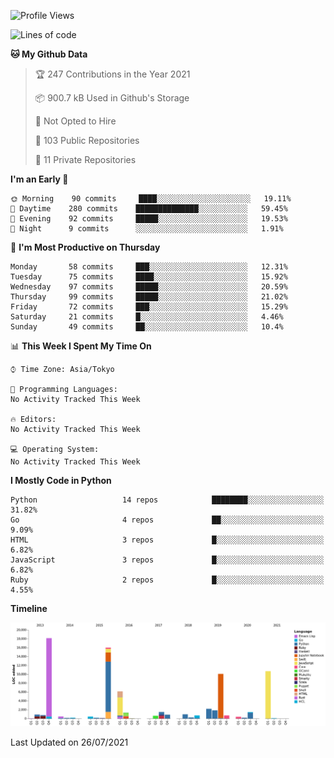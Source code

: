 <!--START_SECTION:waka-->
![Profile Views](http://img.shields.io/badge/Profile%20Views-0-blue)

![Lines of code](https://img.shields.io/badge/From%20Hello%20World%20I%27ve%20Written-77937%20lines%20of%20code-blue)

**🐱 My Github Data** 

> 🏆 247 Contributions in the Year 2021
 > 
> 📦 900.7 kB Used in Github's Storage 
 > 
> 🚫 Not Opted to Hire
 > 
> 📜 103 Public Repositories 
 > 
> 🔑 11 Private Repositories  
 > 
**I'm an Early 🐤** 

```text
🌞 Morning    90 commits     ████░░░░░░░░░░░░░░░░░░░░░   19.11% 
🌆 Daytime    280 commits    ██████████████░░░░░░░░░░░   59.45% 
🌃 Evening    92 commits     █████░░░░░░░░░░░░░░░░░░░░   19.53% 
🌙 Night      9 commits      ░░░░░░░░░░░░░░░░░░░░░░░░░   1.91%

```
📅 **I'm Most Productive on Thursday** 

```text
Monday       58 commits     ███░░░░░░░░░░░░░░░░░░░░░░   12.31% 
Tuesday      75 commits     ████░░░░░░░░░░░░░░░░░░░░░   15.92% 
Wednesday    97 commits     █████░░░░░░░░░░░░░░░░░░░░   20.59% 
Thursday     99 commits     █████░░░░░░░░░░░░░░░░░░░░   21.02% 
Friday       72 commits     ███░░░░░░░░░░░░░░░░░░░░░░   15.29% 
Saturday     21 commits     █░░░░░░░░░░░░░░░░░░░░░░░░   4.46% 
Sunday       49 commits     ██░░░░░░░░░░░░░░░░░░░░░░░   10.4%

```


📊 **This Week I Spent My Time On** 

```text
⌚︎ Time Zone: Asia/Tokyo

💬 Programming Languages: 
No Activity Tracked This Week

🔥 Editors: 
No Activity Tracked This Week

💻 Operating System: 
No Activity Tracked This Week

```

**I Mostly Code in Python** 

```text
Python                   14 repos            ████████░░░░░░░░░░░░░░░░░   31.82% 
Go                       4 repos             ██░░░░░░░░░░░░░░░░░░░░░░░   9.09% 
HTML                     3 repos             █░░░░░░░░░░░░░░░░░░░░░░░░   6.82% 
JavaScript               3 repos             █░░░░░░░░░░░░░░░░░░░░░░░░   6.82% 
Ruby                     2 repos             █░░░░░░░░░░░░░░░░░░░░░░░░   4.55%

```


**Timeline**

![Chart not found](https://raw.githubusercontent.com/takuan-osho/takuan-osho/master/charts/bar_graph.png) 


 Last Updated on 26/07/2021
<!--END_SECTION:waka-->
